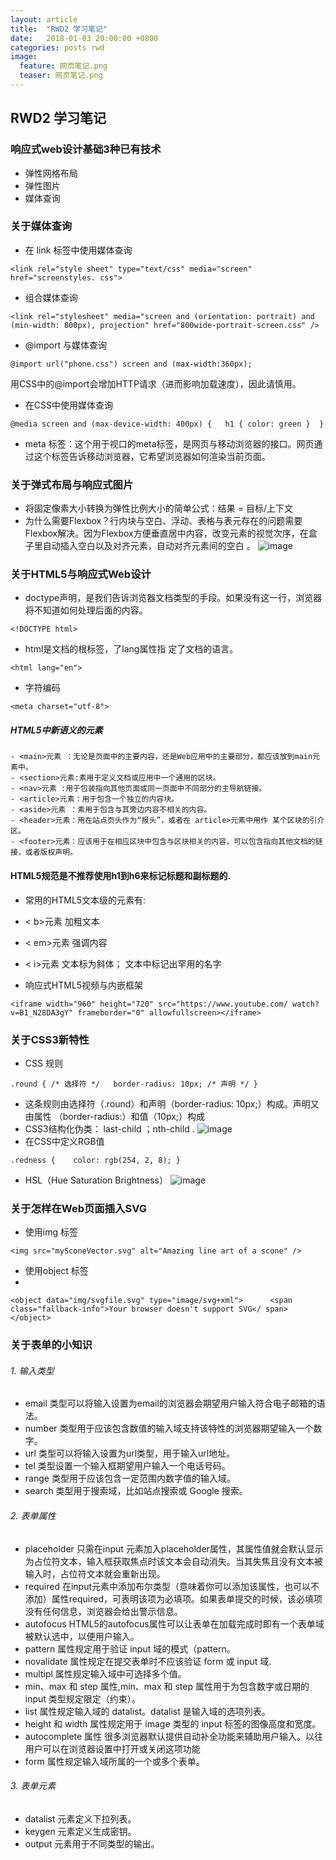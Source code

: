 ```yaml
---  
layout: article  
title:  "RWD2 学习笔记"  
date:   2018-01-03 20:00:00 +0800  
categories: posts rwd
image:
  feature: 网页笔记.png
  teaser: 网页笔记.png
---  
```


## RWD2 学习笔记
### 响应式web设计基础3种已有技术
- 弹性网格布局
- 弹性图片
- 媒体查询

### 关于媒体查询

- 在 link 标签中使用媒体查询

```
<link rel="style sheet" type="text/css" media="screen" href="screenstyles. css"> 
```
- 组合媒体查询 

```
<link rel="stylesheet" media="screen and (orientation: portrait) and (min-width: 800px), projection" href="800wide-portrait-screen.css" /> 

```
- @import 与媒体查询 
```
@import url("phone.css") screen and (max-width:360px); 
```
用CSS中的@import会增加HTTP请求（进而影响加载速度），因此请慎用。 
- 在CSS中使用媒体查询

```
@media screen and (max-device-width: 400px) {   h1 { color: green }  } 
```
- meta 标签：这个用于视口的meta标签，是网页与移动浏览器的接口。网页通 过这个标签告诉移动浏览器，它希望浏览器如何渲染当前页面。 

### 关于弹式布局与响应式图片

- 将固定像素大小转换为弹性比例大小的简单公式：结果 = 目标/上下文 
- 为什么需要Flexbox？行内块与空白、浮动、表格与表元存在的问题需要Flexbox解决。因为Flexbox方便垂直居中内容，改变元素的视觉次序，在盒子里自动插入空白以及对齐元素，自动对齐元素间的空白 。
![image](https://note.youdao.com/yws/api/personal/file/C80178DA9CA949CB91C43688B8A66B12?method=download&amp;shareKey=bc01d3ae40a2a4ae6f3fd0fb18222a5c)

### 关于HTML5与响应式Web设计
- doctype声明，是我们告诉浏览器文档类型的手段。如果没有这一行，浏览器将不知道如何处理后面的内容。 

```
<!DOCTYPE html> 
```
- html是文档的根标签，了lang属性指 定了文档的语言。

```
<html lang="en"> 
```
- 字符编码

```
<meta charset="utf-8"> 
```
##### HTML5中新语义的元素


```
- <main>元素 ：无论是页面中的主要内容，还是Web应用中的主要部分，都应该放到main元素中。
- <section>元素:素用于定义文档或应用中一个通用的区块。 
- <nav>元素 :用于包装指向其他页面或同一页面中不同部分的主导航链接。
- <article>元素：用于包含一个独立的内容块。
- <aside>元素 ：素用于包含与其旁边内容不相关的内容。
- <header>元素：用在站点页头作为“报头”，或者在 article>元素中用作 某个区块的引介区。
- <footer>元素：应该用于在相应区块中包含与区块相关的内容，可以包含指向其他文档的链 接，或者版权声明。
```

#### HTML5规范是不推荐使用h1到h6来标记标题和副标题的.
- 常用的HTML5文本级的元素有:

- < b>元素 加粗文本
- < em>元素 强调内容
- < i>元素 文本标为斜体； 文本中标记出罕用的名字

- 响应式HTML5视频与内嵌框架 

```
<iframe width="960" height="720" src="https://www.youtube.com/ watch?v=B1_N28DA3gY" frameborder="0" allowfullscreen></iframe> 
```
### 关于CSS3新特性
- CSS 规则

```
.round { /* 选择符 */   border-radius: 10px; /* 声明 */ }
```
- 这条规则由选择符（.round）和声明（border-radius: 10px;）构成。声明又由属性 （border-radius:）和值（10px;）构成
- CSS3结构化伪类： 
last-child ；nth-child .
![image](https://note.youdao.com/yws/api/personal/file/E98F32FCDA0B4310ABCB4C4091129F20?method=download&amp;shareKey=b67a40fe96ac8d72832b94c0285e2f77)
- 在CSS中定义RGB值
```
.redness {    color: rgb(254, 2, 8); } 
```
- HSL（Hue Saturation Brightness）
![image](https://note.youdao.com/yws/api/personal/file/FB0C534C7AB9476EA9E7A807ADA60B27?method=download&amp;shareKey=ef4432a5e8beccc0397e8622f39b32ef)
### 关于怎样在Web页面插入SVG
- 使用img 标签 

```
<img src="mySconeVector.svg" alt="Amazing line art of a scone" /> 
```
- 使用object 标签 
- 
```
<object data="img/svgfile.svg" type="image/svg+xml">      <span class="fallback-info">Your browser doesn't support SVG</ span> </object> 
```

### 关于表单的小知识
###### 1. 输入类型
- email 类型可以将输入设置为email的浏览器会期望用户输入符合电子邮箱的语法。
- number 类型用于应该包含数值的输入域支持该特性的浏览器期望输入一个数字。
- url 类型可以将输入设置为url类型，用于输入url地址。
- tel 类型设置一个输入框期望用户输入一个电话号码。
- range 类型用于应该包含一定范围内数字值的输入域。
- search 类型用于搜索域，比如站点搜索或 Google 搜索。
###### 2. 表单属性
- placeholder 只需在input 元素加入placeholder属性，其属性值就会默认显示为占位符文本，输入框获取焦点时该文本会自动消失。当其失焦且没有文本被输入时，占位符文本就会重新出现。
- required 在input元素中添加布尔类型（意味着你可以添加该属性，也可以不添加）属性required，可表明该项为必填项。如果表单提交的时候，该必填项没有任何信息，浏览器会给出警示信息。
- autofocus HTML5的autofocus属性可以让表单在加载完成时即有一个表单域被默认选中，以便用户输入。
- pattern 属性规定用于验证 input 域的模式（pattern。
- novalidate 属性规定在提交表单时不应该验证 form 或 input 域.
- multipl 属性规定输入域中可选择多个值。
- min、max 和 step 属性,min、max 和 step 属性用于为包含数字或日期的 input 类型规定限定（约束）。
- list 属性规定输入域的 datalist。datalist 是输入域的选项列表。
- height 和 width 属性规定用于 image 类型的 input 标签的图像高度和宽度。
- autocomplete 属性 很多浏览器默认提供自动补全功能来辅助用户输入。以往用户可以在浏览器设置中打开或关闭这项功能
- form 属性规定输入域所属的一个或多个表单。
###### 3. 表单元素
- datalist 元素定义下拉列表。
- keygen 元素定义生成密钥。
- output 元素用于不同类型的输出。

